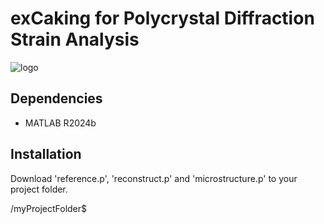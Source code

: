 # exCaking for Polycrystal Diffraction Strain Analysis
![logo](https://raw.githubusercontent.com/fatihxuzun/MicStEv/main/log.png)

## Dependencies
* MATLAB R2024b

## Installation
Download 'reference.p', 'reconstruct.p' and 'microstructure.p' to your project folder.

/myProjectFolder$
